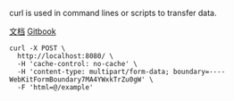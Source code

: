 curl is used in command lines or scripts to transfer data.

[文档](https://ec.haxx.se/) [Gitbook](https://www.gitbook.com/book/bagder/everything-curl/details)

```
curl -X POST \
  http://localhost:8080/ \
  -H 'cache-control: no-cache' \
  -H 'content-type: multipart/form-data; boundary=----WebKitFormBoundary7MA4YWxkTrZu0gW' \
  -F 'html=@/example'
```
